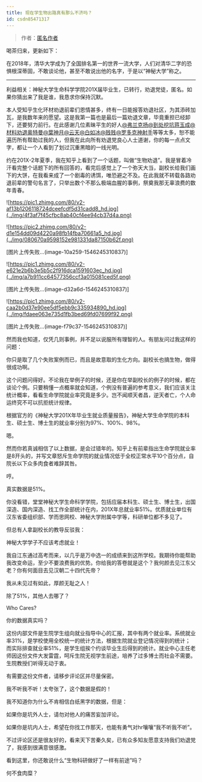 ```yaml
---
title: 现在学生物出路真有那么不济吗？
id: csdn85471317
---
```


> 作者：[匿名作者](http://bestmajor.org/article/5c2728f27f467e55e41a727a)

喝茶归来，更新如下：

在2018年，清华大学成为了全国排名第一的世界一流大学，人们对清华二字的恐惧根深蒂固，不敢谈论他，甚至不敢说出他的名字，于是以“神秘大学”称之。

* * *

利益相关：神秘大学生命科学学院201X届毕业生，已转行，劝退党徒，匿名。如果你猜出来了我是谁，我恳求你保持沉默。

本人受知乎生化环材劝退前辈们恩情甚多，终有一日能报答劝退社区，为其添砖加瓦，是我数年来的愿望。这是我第一篇也是最后一篇劝退文章，毕竟重担已经卸下，还要努力前行。在此感谢几位素昧平生的好人[@弗兰克扬](http://www.zhihu.com/people/c3239475688a09f3252cc320cc214ce4)[@到处挖坑蒋玉成](http://www.zhihu.com/people/fdf39532883a73e7d2d09b485588d7c7)[@材料劝退奥特曼](http://www.zhihu.com/people/2ee3649b52cc5f28cd1e904558f08040)[@葉神月](http://www.zhihu.com/people/347f8ad5c5a88fa0da7420cc95d88d8f)[@云天](http://www.zhihu.com/people/5d6460ba7157f21c8d87e8df818dc4b0)[@白如冰](http://www.zhihu.com/people/9558cac1a967147f0318fe6b7b1a0f7b)[@贱贱](http://www.zhihu.com/people/789a006980ffe4e7d86594fd2c21c927)[@罗多克神射手](http://www.zhihu.com/people/491ae53373c9ce73143247dff62b4468)等等太多，恕不能遍历所有帮助过我的人，但我在此向所有劝退党良心人士道谢，你的每一点点文字，都让一个人看到了划过沉重黑暗的一线光明。

约在201X-2年夏季，我在知乎上看到了一个话题，叫做“生物劝退”。我是冒着冷汗看完整个话题下的所有回答的，看完后感觉上了一个弥天大当，副校长给我们画下的大饼，在我看来成了一个剧毒的诱饵，唯恐避之不及。在此我就不转载各路劝退前辈的警句名言了，只举出数个不那么极端血腥的事例，祭奠我那无辜浪费的数年青春。

![https://pic1.zhimg.com/80/v2-af13b1206118724dceefcdf5d31cadd8_hd.jpg](../img/4f3af7f45cfbc8ab40cf4ee94cb37d4a.png)

![https://pic2.zhimg.com/80/v2-d1e154dd09d4220a98fb14fba70661a5_hd.jpg](../img/080670a9598152e981331da87150b62f.png)

[图片上传失败…(image-10a259-1546245310837)]

![https://pic1.zhimg.com/80/v2-e621e2b6b3e5b5c2f916dca1591603ec_hd.jpg](../img/a7b911cc64577356ccf3a015081ced5f.png)

[图片上传失败…(image-d32a6d-1546245310837)]

![https://pic1.zhimg.com/80/v2-caa2b0d37e90ee5df5ebb9c335934890_hd.jpg](../img/fdaee063e735d1fb3bed69fd07699f92.png)

[图片上传失败…(image-f79c37-1546245310837)]

然而我也知道，仅凭几则事例，并不足以说服所有理智的人。有朋友问过我这样的问题：

你只是取了几个失败案例而已，而且是故意取的生化方向。副校长也搞生物，做得很成功啊。

这个问题问得好。不论我在举例子的时候，还是你在举副校长的例子的时候，都在谈论个例。只要稍懂一点概率就会知道，个例没有普遍的参考意义，我们应该关注统计概率，看看生命学院就业率究竟是多少。岂不闻顺天者昌，逆天者亡，个人命运终究不可以抗拒统计规律。

根据官方的《神秘大学201X年毕业生就业质量报告》，神秘大学生命学院的本科生、硕士生、博士生的就业率分别为97%、100%、98%。

嗯。

然而你若真诚相信了以上数据，是会过错年的。知乎上有前辈指出生命学院就业率是8开头的，并写文章怒斥生命学院的就业情况低于全校正常水平10个百分点，自院长以下众多肉食者难辞其咎。

哼。

真实数据是51%。

你没看错，堂堂神秘大学生命科学学院，包括应届本科生、硕士生、博士生，出国深造、国内深造、找工作全部统计在内，201X年总就业率51%。优质就业单位有汉东省委组织部、学而思网校、神秘大学附属中学等，科研单位都不多见了。

但总有人拿副校长的教导反驳我：

神秘大学学子不应该考虑就业！

我自江东通过高考而来，以几乎是万中选一的成绩来到这所学校。我期待你能帮助我改变命运，至少不要浪费我的优势。你给我的答卷就是这个？我何颜去见江东父老？你有何面目去见汉朝二十四代先帝？

我从未见过有如此，厚颜无耻之人！

除了51%，其他人去哪了？

Who Cares?

你的数据真实吗？

这份内部文件是生院学生组向就业指导中心的汇报，其中有两个就业率。系统就业率31%，是学校使用全校统一的统计方法，根据生院就业登记情况得到的统计；而实际排查就业率51%，是学生组挨个约谈毕业生后得到的统计。就业中心主任老师因这份文件大发雷霆，呵斥生院无视学生前途，培养了过多博士而社会不需要。生院教授们听得无动于衷。

有需要这份文件者，请移步评论区并尽量保密。

我不听我不听！太夸张了，这个数据是假的！

我不知道你为什么不肯相信白纸黑字的数据，但是：

如果你是坑外人士，请勿对他人的痛苦妄加评论。

如果你是坑内人士，希望在你找工作那天，也能有勇气对hr嚷嚷“我不听我不听”。

不过评论区还是很友好的，看来天下苦秦久矣，已有众多知友愿意支持我们劝退党了，我感到很满意很感激。

看到这里，你还敢说什么“生物科研做好了一样有前途”吗？

何不食肉糜？